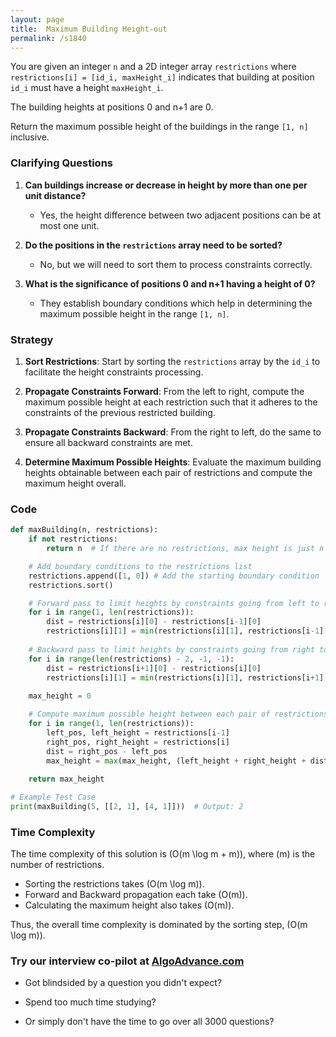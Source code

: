 ```yaml
---
layout: page
title:  Maximum Building Height-out
permalink: /s1840
---
```


You are given an integer `n` and a 2D integer array `restrictions` where `restrictions[i] = [id_i, maxHeight_i]` indicates that building at position `id_i` must have a height `maxHeight_i`.

The building heights at positions 0 and n+1 are 0.

Return the maximum possible height of the buildings in the range `[1, n]` inclusive.

### Clarifying Questions

1. **Can buildings increase or decrease in height by more than one per unit distance?**
   - Yes, the height difference between two adjacent positions can be at most one unit.

2. **Do the positions in the `restrictions` array need to be sorted?**
   - No, but we will need to sort them to process constraints correctly.

3. **What is the significance of positions 0 and n+1 having a height of 0?**
   - They establish boundary conditions which help in determining the maximum possible height in the range `[1, n]`.

### Strategy

1. **Sort Restrictions**: Start by sorting the `restrictions` array by the `id_i` to facilitate the height constraints processing.

2. **Propagate Constraints Forward**: From the left to right, compute the maximum possible height at each restriction such that it adheres to the constraints of the previous restricted building.

3. **Propagate Constraints Backward**: From the right to left, do the same to ensure all backward constraints are met.

4. **Determine Maximum Possible Heights**: Evaluate the maximum building heights obtainable between each pair of restrictions and compute the maximum height overall.

### Code

```python
def maxBuilding(n, restrictions):
    if not restrictions:
        return n  # If there are no restrictions, max height is just n

    # Add boundary conditions to the restrictions list
    restrictions.append([1, 0]) # Add the starting boundary condition
    restrictions.sort()

    # Forward pass to limit heights by constraints going from left to right
    for i in range(1, len(restrictions)):
        dist = restrictions[i][0] - restrictions[i-1][0]
        restrictions[i][1] = min(restrictions[i][1], restrictions[i-1][1] + dist)
    
    # Backward pass to limit heights by constraints going from right to left
    for i in range(len(restrictions) - 2, -1, -1):
        dist = restrictions[i+1][0] - restrictions[i][0]
        restrictions[i][1] = min(restrictions[i][1], restrictions[i+1][1] + dist)
    
    max_height = 0

    # Compute maximum possible height between each pair of restrictions
    for i in range(1, len(restrictions)):
        left_pos, left_height = restrictions[i-1]
        right_pos, right_height = restrictions[i]
        dist = right_pos - left_pos
        max_height = max(max_height, (left_height + right_height + dist) // 2)
    
    return max_height

# Example Test Case
print(maxBuilding(5, [[2, 1], [4, 1]]))  # Output: 2

```

### Time Complexity

The time complexity of this solution is \(O(m \log m + m)\), where \(m\) is the number of restrictions.
- Sorting the restrictions takes \(O(m \log m)\).
- Forward and Backward propagation each take \(O(m)\).
- Calculating the maximum height also takes \(O(m)\).

Thus, the overall time complexity is dominated by the sorting step, \(O(m \log m)\).


### Try our interview co-pilot at [AlgoAdvance.com](https://algoAdvance.com)

- Got blindsided by a question you didn't expect?

- Spend too much time studying?

- Or simply don't have the time to go over all 3000 questions?

